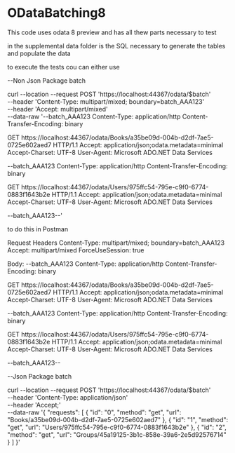 # ODataBatching8

This code uses odata 8 preview and has all thew parts necessary to test

in the supplemental data folder is the SQL necessary to generate the tables and populate the data

to execute the tests cou can either use 

--Non Json Package batch

curl --location --request POST 'https://localhost:44367/odata/$batch' \
--header 'Content-Type: multipart/mixed; boundary=batch_AAA123' \
--header 'Accept: multipart/mixed' \
--data-raw '--batch_AAA123
Content-Type: application/http
Content-Transfer-Encoding: binary

GET https://localhost:44367/odata/Books/a35be09d-004b-d2df-7ae5-0725e602aed7 HTTP/1.1
Accept: application/json;odata.metadata=minimal
Accept-Charset: UTF-8
User-Agent: Microsoft ADO.NET Data Services

--batch_AAA123
Content-Type: application/http
Content-Transfer-Encoding: binary

GET https://localhost:44367/odata/Users/975ffc54-795e-c9f0-6774-0883f1643b2e HTTP/1.1
Accept: application/json;odata.metadata=minimal
Accept-Charset: UTF-8
User-Agent: Microsoft ADO.NET Data Services

--batch_AAA123--'

to do this in Postman

Request Headers
Content-Type: multipart/mixed; boundary=batch_AAA123
Accept: multipart/mixed
ForceUseSession: true

Body: 
--batch_AAA123
Content-Type: application/http
Content-Transfer-Encoding: binary

GET https://localhost:44367/odata/Books/a35be09d-004b-d2df-7ae5-0725e602aed7 HTTP/1.1
Accept: application/json;odata.metadata=minimal
Accept-Charset: UTF-8
User-Agent: Microsoft ADO.NET Data Services

--batch_AAA123
Content-Type: application/http
Content-Transfer-Encoding: binary

GET https://localhost:44367/odata/Users/975ffc54-795e-c9f0-6774-0883f1643b2e HTTP/1.1
Accept: application/json;odata.metadata=minimal
Accept-Charset: UTF-8
User-Agent: Microsoft ADO.NET Data Services

--batch_AAA123--


--Json Package batch

curl --location --request POST 'https://localhost:44367/odata/$batch' \
--header 'Content-Type: application/json' \
--header 'Accept;' \
--data-raw '{
    "requests": [
        {
            "id": "0",
            "method": "get",
            "url": "Books/a35be09d-004b-d2df-7ae5-0725e602aed7"
        },
        {
            "id": "1",
            "method": "get",
            "url": "Users/975ffc54-795e-c9f0-6774-0883f1643b2e"
        },
        {
        "id": "2",
        "method": "get",
        "url": "Groups/45a19125-3b1c-858e-39a6-2e5d92576714"
    }
    ]
}'

